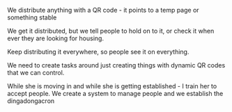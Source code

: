 We distribute anything with a QR code - it points to a temp page or something stable

We get it distributed, but we tell people to hold on to it, or check it when ever they are looking for housing.

Keep distributing it everywhere, so people see it on everything. 

We need to create tasks around just creating things with dynamic QR codes that we can control.

While she is moving in and while she is getting established - I train her to accept people. We create a system to manage people and we establish the dingadongacron